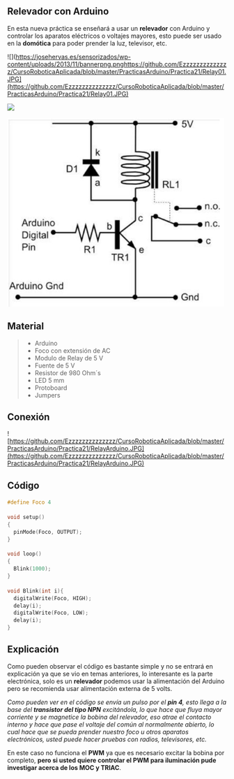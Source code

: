## Relevador con Arduino
En esta nueva práctica se enseñará a usar un **relevador** con Arduino y controlar los aparatos eléctricos o voltajes mayores, esto puede ser usado en la **domótica** para poder prender la luz, televisor, etc.

![](https://josehervas.es/sensorizados/wp-content/uploads/2013/11/bannerpng.pnghttps://github.com/Ezzzzzzzzzzzzzz/CursoRoboticaAplicada/blob/master/PracticasArduino/Practica21/Relay01.JPG](https://github.com/Ezzzzzzzzzzzzzz/CursoRoboticaAplicada/blob/master/PracticasArduino/Practica21/Relay01.JPG)

![](https://josehervas.es/sensorizados/wp-content/uploads/2013/11/bannerpng.png)


![](https://github.com/Ezzzzzzzzzzzzzz/CursoRoboticaAplicada/blob/master/PracticasArduino/Practica21/Relay02.JPG)

## Material
> - Arduino
> - Foco con extensión de AC
> - Modulo de Relay de 5 V
> - Fuente de 5 V
> - Resistor de 980 Ohm´s
> - LED 5 mm
> - Protoboard
> - Jumpers

## Conexión 
![https://github.com/Ezzzzzzzzzzzzzz/CursoRoboticaAplicada/blob/master/PracticasArduino/Practica21/RelayArduino.JPG](https://github.com/Ezzzzzzzzzzzzzz/CursoRoboticaAplicada/blob/master/PracticasArduino/Practica21/RelayArduino.JPG)
## Código
```c
#define Foco 4

void setup()
{
  pinMode(Foco, OUTPUT);
}

void loop()
{
  Blink(1000);
}

void Blink(int i){
  digitalWrite(Foco, HIGH);
  delay(i);
  digitalWrite(Foco, LOW);
  delay(i);
}
```
## Explicación
Como pueden observar el código es bastante simple y no se entrará en explicación ya que se vio en temas anteriores, lo interesante es la parte electrónica, solo es un **relevador** podemos usar la alimentación del Arduino pero se recomienda usar alimentación externa de 5 volts.

*Como pueden ver en el código se envía un pulso por el **pin 4**, esto llega a la base del **transistor del tipo NPN** excitándola, lo que hace que fluya mayor corriente y se magnetice la bobina del relevador, eso atrae el contacto interno y hace que pase el voltaje del común al normalmente abierto, lo cual hace que se pueda prender nuestro foco u otros aparatos electrónicos, usted puede hacer pruebas con radios, televisores, etc.*

En este caso no funciona el **PWM** ya que es necesario excitar la bobina por completo, **pero si usted quiere controlar el PWM para iluminación pude investigar acerca de los MOC y TRIAC**.


<!--stackedit_data:
eyJoaXN0b3J5IjpbMTMzOTEzNDcxMiwtMjA2NTkwMDEzNiwzOD
U2NDcyNzksLTE4MTgyMzYyNjcsMTk4MTI3NDE1OF19
-->